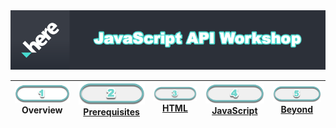<img src="./images/here_workshop.png"  />

| ![Overview](./images/01.png)<br>Overview | [![Prerequisites](./images/02_off.png)<br>Prerequisites](./images/readme.md) | [![HTML](./images/03_off.png)<br>HTML](./images/readme.md) | [![JavaScript](./images/04_off.png)<br>JavaScript](./images/readme.md) | [![Beyond](./images/05_off.png)<br>Beyond](./images/readme.md)
| :---: | :---: | :---: | :---: | :---: |
